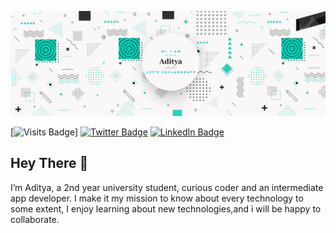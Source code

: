 ![Aditya's GitHub Banner](./assets/collaborate.png)

[![Visits Badge](https://badges.pufler.dev/visits/xcyberpunkx0/xcyberpunkx0)]
[![Twitter Badge](https://img.shields.io/badge/Twitter-Profile-informational?style=flat&logo=twitter&logoColor=white&color=1CA2F1)](https://twitter.com/xcyberpunkx0)
[![LinkedIn Badge](https://img.shields.io/badge/LinkedIn-Profile-informational?style=flat&logo=linkedin&logoColor=white&color=0D76A8)](https://www.linkedin.com/in/aditya-gupta-7a3549190/)
## Hey There 👋

I’m Aditya, a 2nd year university student, curious coder and an intermediate app developer. I make it my mission to know about every technology to some extent, I enjoy learning about new technologies,and i will be happy to collaborate.


<!-- Pinned Repositories -- >

<a href="https://github.com/xcyberpunkx0/SkiWeather">
  <img align="center" style="margin:1rem 0.5rem" src="https://github-readme-stats.vercel.app/api/pin/?username=xcyberpunkx0&repo=SkiWeather&title_color=ffffff&text_color=c9cacc&icon_color=4AB197&bg_color=1A2B34" />
</a>

<br>

[![Aditya's GitHub stats](https://github-readme-stats.vercel.app/api?username=xcyberpunkx0)]
<!-- GitHub Stats -- >


<!--
**xcyberpunkx0/xcyberpunkx0** is a ✨ _special_ ✨ repository because its `README.md` (this file) appears on your GitHub profile.

Here are some ideas to get you started:

- 🔭 I’m currently working on ...
- 🌱 I’m currently learning ...
- 👯 I’m looking to collaborate on ...
- 🤔 I’m looking for help with ...
- 💬 Ask me about ...
- 📫 How to reach me: ...
- 😄 Pronouns: ...
- ⚡ Fun fact: ...
-->
